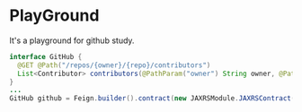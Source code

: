 # PlayGround
It's a playground for github study.

```java
interface GitHub {
  @GET @Path("/repos/{owner}/{repo}/contributors")
  List<Contributor> contributors(@PathParam("owner") String owner, @PathParam("repo") String repo);
}
...
GitHub github = Feign.builder().contract(new JAXRSModule.JAXRSContract()).target(GitHub.class, "https://api.github.com");
```
